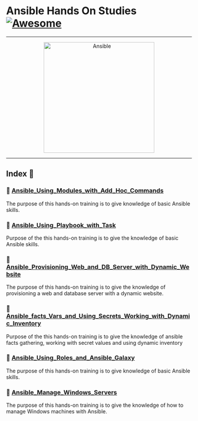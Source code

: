Ansible Hands On Studies  [![Awesome](https://cdn.rawgit.com/sindresorhus/awesome/d7305f38d29fed78fa85652e3a63e154dd8e8829/media/badge.svg)](https://github.com/sindresorhus/awesome)
===============
<hr>

<p align="center">
    <img alt="Ansible" src="https://cdn.worldvectorlogo.com/logos/ansible.svg" height="300" width="300">
</p>
<hr>

## Index 📜

### 🔖 [Ansible_Using_Modules_with_Add_Hoc_Commands](https://github.com/medipnegiz/ansible_hands_on/tree/main/Ansible_Using_Modules_with_Add_Hoc_Commands)
The purpose of this hands-on training is to give knowledge of basic Ansible skills.

### 🔖 [Ansible_Using_Playbook_with_Task](https://github.com/medipnegiz/ansible_hands_on/tree/main/Ansible_Using_Playbook_with_Task)
Purpose of the this hands-on training is to give the knowledge of basic Ansible skills.

### 🔖 [Ansible_Provisioning_Web_and_DB_Server_with_Dynamic_Website](https://github.com/medipnegiz/ansible_hands_on/tree/main/Ansible_Provisioning_Web_and_DB_Server_with_Dynamic_Website)
The purpose of this hands-on training is to give the knowledge of provisioning a web and database server with a dynamic website.

### 🔖 [Ansible_facts_Vars_and_Using_Secrets_Working_with_Dynamic_Inventory](https://github.com/medipnegiz/ansible_hands_on/tree/main/Ansible_facts_Vars_and_Using_Secrets_Working_with_Dynamic_Inventory)
Purpose of the this hands-on training is to give the knowledge of ansible facts gathering, working with secret values and using dynamic inventory

### 🔖 [Ansible_Using_Roles_and_Ansible_Galaxy](https://github.com/medipnegiz/ansible_hands_on/tree/main/Ansible_Using_Roles_and_Ansible_Galaxy)
The purpose of this hands-on training is to give knowledge of basic Ansible skills.

### 🔖 [Ansible_Manage_Windows_Servers](https://github.com/medipnegiz/ansible_hands_on/tree/main/Ansible_Manage_Windows_Servers)
The purpose of this hands-on training is to give the knowledge of how to manage Windows machines with Ansible.
